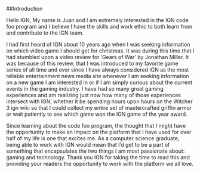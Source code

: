 ##Introduction


Hello IGN,
My name is Juan and I am extremely interested in the IGN code foo program and I believe I have the skills and work ethic to both learn from and contribute to the IGN team.

I had first heard of IGN about 10 years ago when I was seeking information on which video game I should get for christmas. It was during this time that I had stumbled upon a video review for ‘Gears of War’ by Jonathan Miller. It was because of this review, that I was introduced to my favorite game series of all time and ever since I have always considered IGN as the most reliable entertainment news media site whenever I am seeking information on a new game I am interested in or if I am simply curious about the current events in the gaming industry. I have had so many great gaming experiences and am realizing just now how many of those experiences intersect with IGN, whether it be spending hours upon hours on the Witcher 3 ign wiki so that I could collect my entire set of mastercrafted griffin armor or wait patiently to see which game won the IGN game of the year award.

Since learning about the code foo program, the thought that I might have the opportunity to make an impact on the platform that I have used for over half of my life is one that excites me. As a computer science graduate, being able to work with IGN would mean that I’d get to be a part of something that encapsulates the two things I am most passionate about: gaming and technology. Thank you IGN for taking the time to read this and providing your readers the opportunity to work with the platform we all love.
